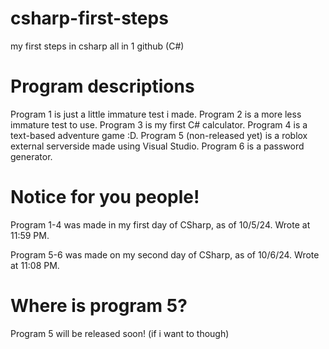 # csharp-first-steps
my first steps in csharp all in 1 github (C#)

# Program descriptions
Program 1 is just a little immature test i made.
Program 2 is a more less immature test to use.
Program 3 is my first C# calculator.
Program 4 is a text-based adventure game :D.
Program 5 (non-released yet) is a roblox external serverside made using Visual Studio.
Program 6 is a password generator.

# Notice for you people!
Program 1-4 was made in my first day of CSharp, as of 10/5/24.
Wrote at 11:59 PM.

Program 5-6 was made on my second day of CSharp, as of 10/6/24.
Wrote at 11:08 PM.

# Where is program 5?
Program 5 will be released soon! (if i want to though)
